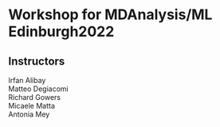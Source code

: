 # Workshop for MDAnalysis/ML Edinburgh2022

## Instructors
Irfan Alibay    
Matteo Degiacomi   
Richard Gowers   
Micaele Matta   
Antonia Mey   



##
